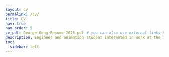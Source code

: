 ```yaml
---
layout: cv
permalink: /cv/
title: CV
nav: true
nav_order: 5
cv_pdf: George-Geng-Resume-2025.pdf # you can also use external links here
description: Engineer and animation student interested in work at the intersection of art, computer science, and storytelling.
toc:
  sidebar: left
---
```

